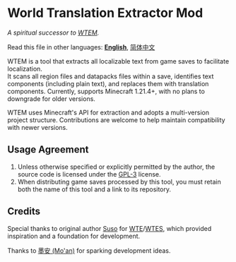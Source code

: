# World Translation Extractor Mod
_A spiritual successor to [WTEM](https://github.com/3093FengMing/WorldTranslationExtractor)._

Read this file in other languages: **[English](README.md)**, [简体中文](README_zh_cn.md)

WTEM is a tool that extracts all localizable text from game saves to facilitate localization.  
It scans all region files and datapacks files within a save,
identifies text components (including plain text), and replaces them with translation components.
Currently, supports Minecraft 1.21.4+, with no plans to downgrade for older versions.

WTEM uses Minecraft's API for extraction and adopts a multi-version project structure.
Contributions are welcome to help maintain compatibility with newer versions.

## Usage Agreement
1. Unless otherwise specified or explicitly permitted by the author,
 the source code is licensed under the [GPL-3](LICENSE.txt) license.
2. When distributing game saves processed by this tool,
 you must retain both the name of this tool and a link to its repository.

## Credits
Special thanks to original author [Suso](https://github.com/5uso) for [WTE](https://github.com/5uso/WorldTranslationExtractor/)/[WTES](https://github.com/5uso/AmuletScripts/blob/main/WorldTranslationExtractor.py),
which provided inspiration and a foundation for development.

Thanks to [墨安 (Mo'an)]() for sparking development ideas.  
